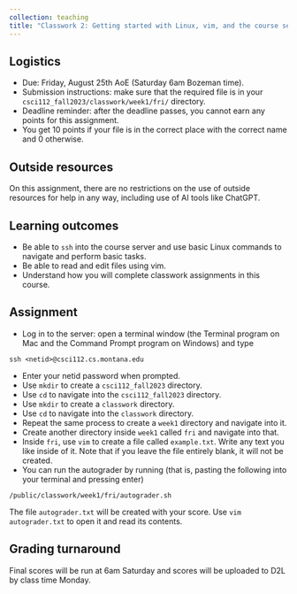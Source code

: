 ```yaml
---
collection: teaching
title: "Classwork 2: Getting started with Linux, vim, and the course server"
---
```


## Logistics
* Due: Friday, August 25th AoE (Saturday 6am Bozeman time).
* Submission instructions: make sure that the required file is in your
	`csci112_fall2023/classwork/week1/fri/` directory.
* Deadline reminder: after the deadline passes, you cannot earn any points for
	this assignment.
* You get 10 points if your file is in the correct place with the correct name
	and 0 otherwise.

## Outside resources

On this assignment, there are no restrictions on the use of outside resources
for help in any way, including use of AI tools like ChatGPT.

## Learning outcomes
* Be able to `ssh` into the course server and use basic Linux commands to
	navigate and perform basic tasks.
* Be able to read and edit files using vim.
* Understand how you will complete classwork assignments in this course.

## Assignment

* Log in to the server: open a terminal window (the Terminal program on Mac and
	the Command Prompt program on Windows) and type

```
ssh <netid>@csci112.cs.montana.edu
```

* Enter your netid password when prompted.
* Use `mkdir` to create a `csci112_fall2023` directory.
* Use `cd` to navigate into the `csci112_fall2023` directory.
* Use `mkdir` to create a `classwork` directory.
* Use `cd` to navigate into the `classwork` directory.
* Repeat the same process to create a `week1` directory and navigate into it.
* Create another directory inside `week1` called `fri` and navigate into that.
* Inside `fri`, use `vim` to create a file
	called `example.txt`. Write any text you like inside of it. Note that if
	you leave the file entirely blank, it will not be created.
* You can run the autograder by running (that is, pasting the following into
	your terminal and pressing enter)
```
/public/classwork/week1/fri/autograder.sh
```

The file `autograder.txt` will be created with your score. Use `vim
autograder.txt` to open it and read its contents.

## Grading turnaround

Final scores will be run at 6am Saturday and scores will be
uploaded to D2L by class time Monday.
